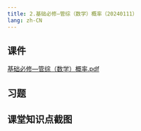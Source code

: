 ```yaml
---
title: 2.基础必修—管综（数学）概率（20240111）
lang: zh-CN
---
```


## 课件
[基础必修—管综（数学）概率.pdf](..%2F..%2Fpublic%2Fmath%2F2.%E6%95%B0%E5%AD%A6-%E6%AD%A3%E5%BC%8F%E8%AF%BE%2F2.%E5%9F%BA%E7%A1%80%E5%BF%85%E4%BF%AE%E2%80%94%E7%AE%A1%E7%BB%BC%EF%BC%88%E6%95%B0%E5%AD%A6%EF%BC%89%E6%A6%82%E7%8E%87%EF%BC%8820240111%EF%BC%89%2F%E5%9F%BA%E7%A1%80%E5%BF%85%E4%BF%AE%E2%80%94%E7%AE%A1%E7%BB%BC%EF%BC%88%E6%95%B0%E5%AD%A6%EF%BC%89%E6%A6%82%E7%8E%87.pdf)
## 习题

## 课堂知识点截图



